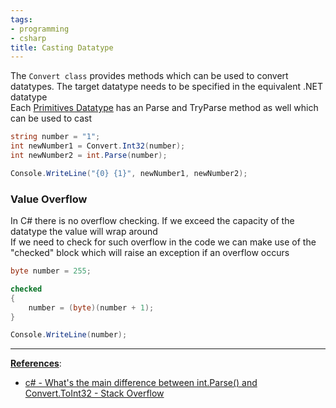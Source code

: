 ```yaml
---
tags:
- programming
- csharp
title: Casting Datatype
---
```


The `Convert class` provides methods which can be used to convert datatypes. The target datatype needs to be specified in the equivalent .NET datatype  
Each [Primitives Datatype](primitives-datatype.md) has an Parse and TryParse method as well which can be used to cast

````csharp
string number = "1";
int newNumber1 = Convert.Int32(number);
int newNumber2 = int.Parse(number);

Console.WriteLine("{0} {1}", newNumber1, newNumber2);
````

### Value Overflow

In C# there is no overflow checking. If we exceed the capacity of the datatype the value will wrap around  
If we need to check for such overflow in the code we can make use of the "checked" block which will raise an exception if an overflow occurs

````csharp
byte number = 255;

checked
{
	number = (byte)(number + 1);
}

Console.WriteLine(number);
````

---

**<u>References</u>**:

* [c# - What's the main difference between int.Parse() and Convert.ToInt32 - Stack Overflow](https://stackoverflow.com/questions/199470/whats-the-main-difference-between-int-parse-and-convert-toint32)